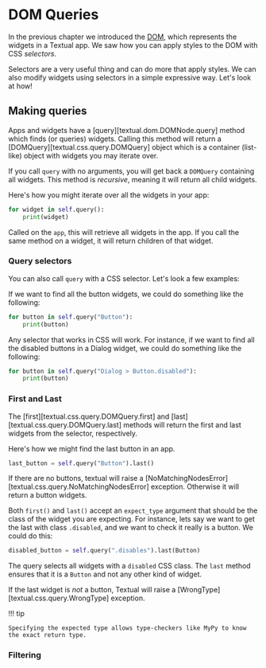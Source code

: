 # DOM Queries

In the previous chapter we introduced the [DOM](../guide/CSS.md#the-dom), which represents the widgets in a Textual app. We saw how you can apply styles to the DOM with CSS *selectors*.

Selectors are a very useful thing and can do more that apply styles. We can also modify widgets using selectors in a simple expressive way. Let's look at how!

## Making queries

Apps and widgets have a [query][textual.dom.DOMNode.query] method which finds (or queries) widgets. Calling this method will return a [DOMQuery][textual.css.query.DOMQuery] object which is a container (list-like) object with widgets you may iterate over.

If you call `query` with no arguments, you will get back a `DOMQuery` containing all widgets. This method is *recursive*, meaning it will return all child widgets.

Here's how you might iterate over all the widgets in your app:

```python
for widget in self.query():
    print(widget)
```

Called on the `app`, this will retrieve all widgets in the app. If you call the same method on a widget, it will return children of that widget.

### Query selectors

You can also call `query` with a CSS selector. Let's look a few examples:

If we want to find all the button widgets, we could do something like the following:

```python
for button in self.query("Button"):
    print(button)
```

Any selector that works in CSS will work. For instance, if we want to find all the disabled buttons in a Dialog widget, we could do something like the following: 

```python
for button in self.query("Dialog > Button.disabled"):
    print(button)
```

### First and Last

The [first][textual.css.query.DOMQuery.first] and [last][textual.css.query.DOMQuery.last] methods will return the first and last widgets from the selector, respectively.

Here's how we might find the last button in an app.

```python
last_button = self.query("Button").last()
```

If there are no buttons, textual will raise a [NoMatchingNodesError][textual.css.query.NoMatchingNodesError] exception. Otherwise it will return a button widgets.

Both `first()` and `last()` accept an `expect_type` argument that should be the class of the widget you are expecting. For instance, lets say we want to get the last with class `.disabled`, and we want to check it really is a button. We could do this:

```python
disabled_button = self.query(".disables").last(Button)
```

The query selects all widgets with a `disabled` CSS class. The `last` method ensures that it is a `Button` and not any other kind of widget.

If the last widget is *not* a button, Textual will raise a [WrongType][textual.css.query.WrongType] exception.

!!! tip

    Specifying the expected type allows type-checkers like MyPy to know the exact return type.

### Filtering

